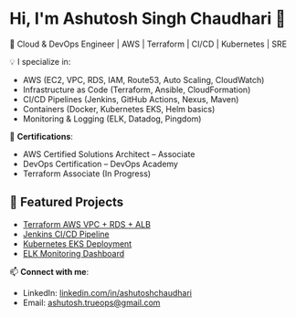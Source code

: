 # Hi, I'm Ashutosh Singh Chaudhari 👋

🚀 Cloud & DevOps Engineer | AWS | Terraform | CI/CD | Kubernetes | SRE  

💡 I specialize in:  
- AWS (EC2, VPC, RDS, IAM, Route53, Auto Scaling, CloudWatch)  
- Infrastructure as Code (Terraform, Ansible, CloudFormation)  
- CI/CD Pipelines (Jenkins, GitHub Actions, Nexus, Maven)  
- Containers (Docker, Kubernetes EKS, Helm basics)  
- Monitoring & Logging (ELK, Datadog, Pingdom)  

🎯 **Certifications**:  
- AWS Certified Solutions Architect – Associate  
- DevOps Certification – DevOps Academy  
- Terraform Associate (In Progress)  

## 🔧 Featured Projects
- [Terraform AWS VPC + RDS + ALB](https://github.com/ashutoshchaudhari/terraform-aws-vpc-rds-alb)  
- [Jenkins CI/CD Pipeline](https://github.com/ashutoshchaudhari/jenkins-ci-cd-pipeline)  
- [Kubernetes EKS Deployment](https://github.com/ashutoshchaudhari/kubernetes-eks-deployment)  
- [ELK Monitoring Dashboard](https://github.com/ashutoshchaudhari/elk-monitoring-dashboard)  

📫 **Connect with me**:  
- LinkedIn: [linkedin.com/in/ashutoshchaudhari](https://linkedin.com/in/ashutoshchaudhari)  
- Email: ashutosh.trueops@gmail.com

